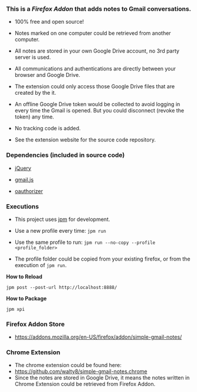 ### This is a _Firefox Addon_ that adds notes to Gmail conversations. 

- 100% free and open source! 

- Notes marked on one computer could be retrieved from another computer.

- All notes are stored in your own Google Drive account, no 3rd party server is used.
 
- All communications and authentications are directly between your browser and Google Drive.

- The extension could only access those Google Drive files that are created by the it. 

- An offline Google Drive token would be collected to avoid logging in every time the Gmail is opened. But you could disconnect (revoke the token) any time.

- No tracking code is added.

- See the extension website for the source code repository.

### Dependencies (included in source code)

- [jQuery](https://jquery.com/)

- [gmail.js](https://github.com/KartikTalwar/gmail.js/tree/master)

- [oauthorizer](https://github.com/mozilla/oauthorizer)

### Executions

- This project uses [jpm](https://developer.mozilla.org/en-US/Add-ons/SDK/Tutorials/Getting_Started_%28jpm%29) for development.

- Use a new profile every time: `jpm run`

- Use the same profile to run: `jpm run --no-copy --profile <profile_folder>`

- The profile folder could be copied from your existing firefox, or from the execution of `jpm run`.

**How to Reload**

`jpm post --post-url http://localhost:8888/`


**How to Package**

`jpm xpi`

### Firefox Addon Store

- <https://addons.mozilla.org/en-US/firefox/addon/simple-gmail-notes/>

### Chrome Extension

- The chrome extension could be found here:
 - <https://github.com/walty8/simple-gmail-notes.chrome>
- Since the notes are stored in Google Drive, it means the notes written in Chrome Extension could be retrieved from Firefox Addon.

